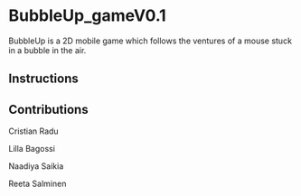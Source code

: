 # BubbleUp_gameV0.1

BubbleUp is a 2D mobile game which follows the ventures of a mouse stuck in a bubble in the air.

## Instructions
 
## Contributions
Cristian Radu

Lilla Bagossi

Naadiya Saikia

Reeta Salminen
